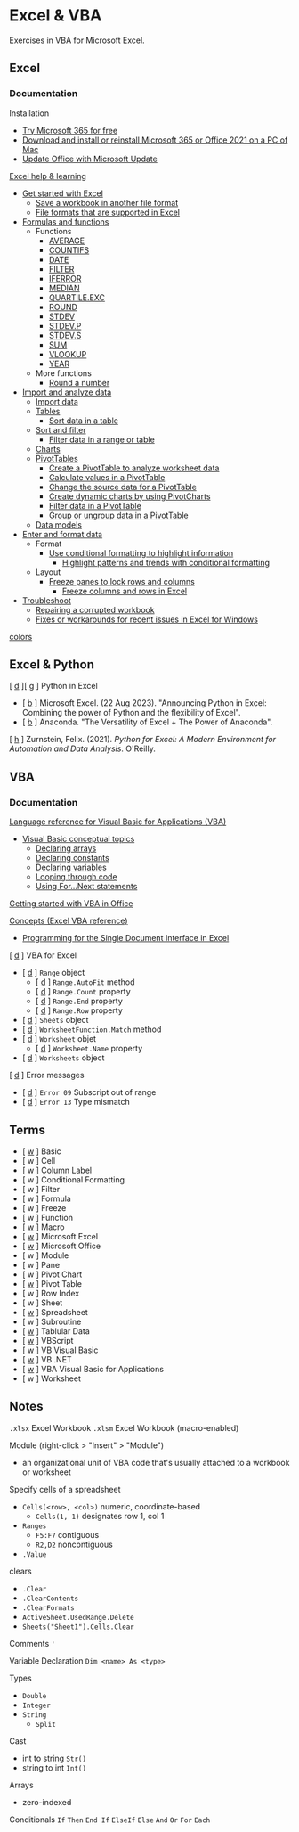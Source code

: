 # Excel & VBA

Exercises in VBA for Microsoft Excel.

## Excel

### Documentation

Installation
* [Try Microsoft 365 for free](https://www.microsoft.com/en-us/microsoft-365/try)
* [Download and install or reinstall Microsoft 365 or Office 2021 on a PC of Mac](https://support.microsoft.com/en-us/office/download-and-install-or-reinstall-microsoft-365-or-office-2021-on-a-pc-or-mac-4414eaaf-0478-48be-9c42-23adc4716658)
* [Update Office with Microsoft Update](https://support.microsoft.com/en-us/office/update-office-with-microsoft-update-f59d3f9d-bd5d-4d3b-a08e-1dd659cf5282)

[Excel help & learning](https://support.microsoft.com/en-us/excel)
* [Get started with Excel](https://support.microsoft.com/en-us/office/Get-started-with-Excel-f3937fb3-0a80-4b75-b45b-cffff35c19fa)
  * [Save a workbook in another file format](https://support.microsoft.com/en-us/office/save-a-workbook-in-another-file-format-6a16c862-4a36-48f9-a300-c2ca0065286e)
  * [File formats that are supported in Excel](https://support.microsoft.com/en-us/office/file-formats-that-are-supported-in-excel-0943ff2c-6014-4e8d-aaea-b83d51d46247)
* [Formulas and functions](https://support.microsoft.com/en-us/office/formulas-and-functions-294d9486-b332-48ed-b489-abe7d0f9eda9)
  * Functions
    * [AVERAGE](https://support.microsoft.com/en-us/office/average-function-047bac88-d466-426c-a32b-8f33eb960cf6)
    * [COUNTIFS](https://support.microsoft.com/en-us/office/countifs-function-dda3dc6e-f74e-4aee-88bc-aa8c2a866842)
    * [DATE](https://support.microsoft.com/en-us/office/date-function-e36c0c8c-4104-49da-ab83-82328b832349)
    * [FILTER](https://support.microsoft.com/en-us/office/filter-function-f4f7cb66-82eb-4767-8f7c-4877ad80c759)
    * [IFERROR](https://support.microsoft.com/en-us/office/iferror-function-c526fd07-caeb-47b8-8bb6-63f3e417f611)
    * [MEDIAN](https://support.microsoft.com/en-us/office/median-function-d0916313-4753-414c-8537-ce85bdd967d2)
    * [QUARTILE.EXC](https://support.microsoft.com/en-us/office/quartile-exc-function-5a355b7a-840b-4a01-b0f1-f538c2864cad)
    * [ROUND](https://support.microsoft.com/en-us/office/round-function-c018c5d8-40fb-4053-90b1-b3e7f61a213c)
    * [STDEV](https://support.microsoft.com/en-us/office/stdev-function-51fecaaa-231e-4bbb-9230-33650a72c9b0)
    * [STDEV.P](https://support.microsoft.com/en-us/office/stdev-p-function-6e917c05-31a0-496f-ade7-4f4e7462f285)
    * [STDEV.S](https://support.microsoft.com/en-us/office/stdev-s-function-7d69cf97-0c1f-4acf-be27-f3e83904cc23)
    * [SUM](https://support.microsoft.com/en-us/office/sum-function-043e1c7d-7726-4e80-8f32-07b23e057f89)
    * [VLOOKUP](https://support.microsoft.com/en-us/office/vlookup-function-0bbc8083-26fe-4963-8ab8-93a18ad188a1)
    * [YEAR](https://support.microsoft.com/en-us/office/year-function-c64f017a-1354-490d-981f-578e8ec8d3b9)
  * More functions
    * [Round a number](https://support.microsoft.com/en-us/office/round-a-number-f82b440b-689d-4221-b21e-38da99d33435)
* [Import and analyze data](https://support.microsoft.com/en-us/office/import-and-analyze-data-ccd3c4a6-272f-4c97-afbb-d3f27407fcde)
  * [Import data](https://support.microsoft.com/en-us/office/import-and-analyze-data-ccd3c4a6-272f-4c97-afbb-d3f27407fcde#ID0EBBD=Import_data)
  * [Tables](https://support.microsoft.com/en-us/office/import-and-analyze-data-ccd3c4a6-272f-4c97-afbb-d3f27407fcde#ID0EBBD=Tables)
    * [Sort data in a table](https://support.microsoft.com/en-us/office/sort-data-in-a-table-77b781bf-5074-41b0-897a-dc37d4515f27)
  * [Sort and filter](https://support.microsoft.com/en-us/office/import-and-analyze-data-ccd3c4a6-272f-4c97-afbb-d3f27407fcde#ID0EBBD=Sort_and_filter)
    * [Filter data in a range or table](https://support.microsoft.com/en-us/office/filter-data-in-a-range-or-table-01832226-31b5-4568-8806-38c37dcc180e)
  * [Charts](https://support.microsoft.com/en-us/office/import-and-analyze-data-ccd3c4a6-272f-4c97-afbb-d3f27407fcde#ID0EBBD=Charts)
  * [PivotTables](https://support.microsoft.com/en-us/office/import-and-analyze-data-ccd3c4a6-272f-4c97-afbb-d3f27407fcde#ID0EBBD=PivotTables)
    * [Create a PivotTable to analyze worksheet data](https://support.microsoft.com/en-us/office/create-a-pivottable-to-analyze-worksheet-data-a9a84538-bfe9-40a9-a8e9-f99134456576)
    * [Calculate values in a PivotTable](https://support.microsoft.com/en-us/office/calculate-values-in-a-pivottable-11f41417-da80-435c-a5c6-b0185e59da77)
    * [Change the source data for a PivotTable](https://support.microsoft.com/en-us/office/change-the-source-data-for-a-pivottable-afd93524-f7de-432c-84d0-3896fbbc2577)
    * [Create dynamic charts by using PivotCharts](https://support.microsoft.com/en-us/office/create-a-pivotchart-c1b1e057-6990-4c38-b52b-8255538e7b1c)
    * [Filter data in a PivotTable](https://support.microsoft.com/en-us/office/filter-data-in-a-pivottable-cc1ed287-3a97-4e95-b377-ddfafe79fa8f)
    * [Group or ungroup data in a PivotTable](https://support.microsoft.com/en-us/office/group-or-ungroup-data-in-a-pivottable-c9d1ddd0-6580-47d1-82bc-c84a5a340725)
  * [Data models](https://support.microsoft.com/en-us/office/import-and-analyze-data-ccd3c4a6-272f-4c97-afbb-d3f27407fcde#ID0EBBD=Data_models)
* [Enter and format data](https://support.microsoft.com/en-us/office/enter-and-format-data-fef13169-0a84-4b92-a5ab-d856b0d7c1f7)
  * Format
    * [Use conditional formatting to highlight information](https://support.microsoft.com/en-us/office/use-conditional-formatting-to-highlight-information-fed60dfa-1d3f-4e13-9ecb-f1951ff89d7f)
      * [Highlight patterns and trends with conditional formatting](https://support.microsoft.com/en-us/office/highlight-patterns-and-trends-with-conditional-formatting-eea152f5-2a7d-4c1a-a2da-c5f893adb621)
  * Layout
    * [Freeze panes to lock rows and columns](https://support.microsoft.com/en-us/office/freeze-panes-to-lock-rows-and-columns-dab2ffc9-020d-4026-8121-67dd25f2508f)
      * [Freeze columns and rows in Excel](https://support.microsoft.com/en-us/topic/freeze-columns-and-rows-in-excel-e7d1fcd9-7a67-94c2-e75b-cf54cc34bb1a)
* [Troubleshoot](https://support.microsoft.com/en-us/office/troubleshooting-and-support-278f4691-6e1d-445a-a048-a7968a047e55)
  * [Repairing a corrupted workbook](https://support.microsoft.com/en-us/office/repairing-a-corrupted-workbook-7abfc44d-e9bf-4896-8899-bd10ef4d61ab)
  * [Fixes or workarounds for recent issues in Excel for Windows](https://support.microsoft.com/en-us/office/fixes-or-workarounds-for-recent-issues-in-excel-for-windows-49d932ce-0240-49cf-94df-1587d9d97093)

[colors](http://dmcritchie.mvps.org/excel/colors.htm)

## Excel & Python

[ [d](https://support.microsoft.com/en-us/office/getting-started-with-python-in-excel-a33fbcbe-065b-41d3-82cf-23d05397f53d) ][ [g](https://github.com/microsoft/python-in-excel) ] Python in Excel
* [ [b](https://techcommunity.microsoft.com/t5/excel-blog/announcing-python-in-excel-combining-the-power-of-python-and-the/ba-p/3893439) ] Microsoft Excel. (22 Aug 2023). "Announcing Python in Excel: Combining the power of Python and the flexibility of Excel".
* [ [b](https://www.anaconda.com/excel) ] Anaconda. "The Versatility of Excel + The Power of Anaconda".

[ [h](https://www.xlwings.org/book) ] Zurnstein, Felix. (2021). _Python for Excel: A Modern Environment for Automation and Data Analysis_. O'Reilly.

## VBA

### Documentation

[Language reference for Visual Basic for Applications (VBA)](https://learn.microsoft.com/en-us/office/vba/api/overview/language-reference)
* [Visual Basic conceptual topics](https://learn.microsoft.com/en-us/office/vba/language/reference/user-interface-help/visual-basic-conceptual-topics)
  * [Declaring arrays](https://learn.microsoft.com/en-us/office/vba/language/concepts/getting-started/declaring-arrays)
  * [Declaring constants](https://learn.microsoft.com/en-us/office/vba/language/concepts/getting-started/declaring-constants)
  * [Declaring variables](https://learn.microsoft.com/en-us/office/vba/language/concepts/getting-started/declaring-variables)
  * [Looping through code](https://learn.microsoft.com/en-us/office/vba/language/concepts/getting-started/looping-through-code)
  * [Using For...Next statements](https://learn.microsoft.com/en-us/office/vba/language/concepts/getting-started/using-fornext-statements)

[Getting started with VBA in Office](https://learn.microsoft.com/en-us/office/vba/library-reference/concepts/getting-started-with-vba-in-office)

[Concepts (Excel VBA reference)](https://learn.microsoft.com/en-us/office/vba/excel/concepts/miscellaneous/concepts-excel-vba-reference)
* [Programming for the Single Document Interface in Excel](https://learn.microsoft.com/en-us/office/vba/excel/concepts/programming-for-the-single-document-interface-in-excel)

[ [d](https://learn.microsoft.com/en-us/office/vba/api/overview/excel) ] VBA for Excel
* [ [d](https://learn.microsoft.com/en-us/office/vba/api/excel.range(object)) ] `Range` object
  * [ [d](https://learn.microsoft.com/en-us/office/vba/api/excel.range.autofit) ] `Range.AutoFit` method
  * [ [d](https://learn.microsoft.com/en-us/office/vba/api/excel.range.count) ] `Range.Count` property
  * [ [d](https://learn.microsoft.com/en-us/office/vba/api/excel.range.end) ] `Range.End` property
  * [ [d](https://learn.microsoft.com/en-us/office/vba/api/excel.range.row) ] `Range.Row` property
* [ [d](https://learn.microsoft.com/en-us/office/vba/api/excel.sheets) ] `Sheets` object
* [ [d](https://learn.microsoft.com/en-us/office/vba/api/excel.worksheetfunction.match) ] `WorksheetFunction.Match` method
* [ [d](https://learn.microsoft.com/en-us/office/vba/api/excel.worksheet) ] `Worksheet` objet
  * [ [d](https://learn.microsoft.com/en-us/office/vba/api/excel.worksheet.name) ] `Worksheet.Name` property
* [ [d](https://learn.microsoft.com/en-us/office/vba/api/excel.worksheets) ] `Worksheets` object

[ [d](https://learn.microsoft.com/en-us/office/vba/language/reference/error-messages) ] Error messages
* [ [d](https://learn.microsoft.com/en-us/office/vba/Language/Reference/User-Interface-Help/subscript-out-of-range-error-9) ] `Error 09` Subscript out of range
* [ [d](https://learn.microsoft.com/en-us/office/vba/Language/Reference/User-Interface-Help/type-mismatch-error-13) ] `Error 13` Type mismatch


## Terms

* [ [w](https://en.wikipedia.org/wiki/BASIC) ] Basic
* [ w ] Cell
* [ w ] Column Label
* [ w ] Conditional Formatting
* [ w ] Filter
* [ w ] Formula
* [ w ] Freeze
* [ w ] Function
* [ [w](https://en.wikipedia.org/wiki/Macro_(computer_science)) ] Macro
* [ [w](https://en.wikipedia.org/wiki/Microsoft_Excel) ] Microsoft Excel
* [ [w](https://en.wikipedia.org/wiki/Microsoft_Office) ] Microsoft Office
* [ w ] Module
* [ w ] Pane
* [ w ] Pivot Chart
* [ [w](https://en.wikipedia.org/wiki/Pivot_table) ] Pivot Table
* [ w ] Row Index
* [ w ] Sheet
* [ [w](https://en.wikipedia.org/wiki/Spreadsheet) ] Spreadsheet
* [ w ] Subroutine
* [ [w](https://en.wikipedia.org/wiki/Table_(information)) ] Tablular Data
* [ [w](https://en.wikipedia.org/wiki/VBScript) ] VBScript
* [ [w](https://en.wikipedia.org/wiki/Visual_Basic_(classic)) ] VB Visual Basic
* [ [w](https://en.wikipedia.org/wiki/Visual_Basic_.NET) ] VB .NET
* [ [w](https://en.wikipedia.org/wiki/Visual_Basic_for_Applications) ] VBA Visual Basic for Applications
* [ w ] Worksheet

## Notes

`.xlsx` Excel Workbook
`.xlsm` Excel Workbook (macro-enabled)

Module (right-click > "Insert" > "Module")
* an organizational unit of VBA code that's usually attached to a workbook or worksheet

Specify cells of a spreadsheet
* `Cells(<row>, <col>)` numeric, coordinate-based
  * `Cells(1, 1)` designates row 1, col 1
* `Ranges`
  * `F5:F7` contiguous
  * `R2,D2` noncontiguous
* `.Value`

clears
* `.Clear`
* `.ClearContents`
* `.ClearFormats`
* `ActiveSheet.UsedRange.Delete`
* `Sheets("Sheet1").Cells.Clear`

Comments `'`

Variable Declaration
`Dim <name> As <type>`

Types
* `Double`
* `Integer`
* `String`
  * `Split`

Cast
* int to string `Str()`
* string to int `Int()`

Arrays
* zero-indexed

Conditionals `If` `Then` `End If` `ElseIf` `Else` `And` `Or` `For` `Each`